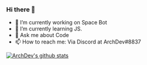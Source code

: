 ### Hi there 👋
- 🔭 I’m currently working on Space Bot
- 🌱 I’m currently learning JS.
- 💬 Ask me about  Code
- 📫 How to reach me: Via Discord at ArchDev#8837

[![ArchDev's github stats](https://github-readme-stats.vercel.app/api?username=ArcherYT)](https://github.com/anuraghazra/github-readme-stats)

